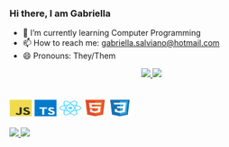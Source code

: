 ### Hi there, I am Gabriella

- 🌱 I’m currently learning Computer Programming
- 📫 How to reach me: gabriella.salviano@hotmail.com
- 😄 Pronouns: They/Them

<div align="center">
  <a href="https://github.com/gabriellacoop">
    <img height="180em" src="https://github-readme-stats.vercel.app/api?username=gabriellacoop&show_icons=true&theme=dracula&include_all_commits=true" />
    <img height="180em" src="https://github-readme-stats.vercel.app/api/top-langs/?username=gabriellacoop&layout=compact&langs_count=7&theme=dracula" />
  </a>
</div>
<div style="display: inline_block; margin-top: 20px;"><br>
  <img align="center" alt="JavaScript" height="30" width="40" src="https://raw.githubusercontent.com/devicons/devicon/master/icons/javascript/javascript-original.svg" />
  <img align="center" alt="TypeScript" height="30" width="40" src="https://raw.githubusercontent.com/devicons/devicon/master/icons/typescript/typescript-original.svg" />
  <img align="center" alt="React" height="30" width="40" src="https://raw.githubusercontent.com/devicons/devicon/master/icons/react/react-original.svg" />
  <img align="center" alt="HTML5" height="30" width="40" src="https://raw.githubusercontent.com/devicons/devicon/master/icons/html5/html5-original.svg" />
  <img align="center" alt="CSS3" height="30" width="40" src="https://raw.githubusercontent.com/devicons/devicon/master/icons/css3/css3-original.svg" />
</div>

<div style="margin-top: 20px;">
 <a href="mailto:gabriella.salviano1994@gmail.com">
  <img src="https://img.shields.io/badge/-Gmail-%23333?style=for-the-badge&logo=gmail&logoColor=white" />
</a>
  <a href="https://www.linkedin.com/in/gabriella-salviano-24aa33100" target="_blank">
    <img src="https://img.shields.io/badge/-LinkedIn-%230077B5?style=for-the-badge&logo=linkedin&logoColor=white" />
  </a>
</div>
